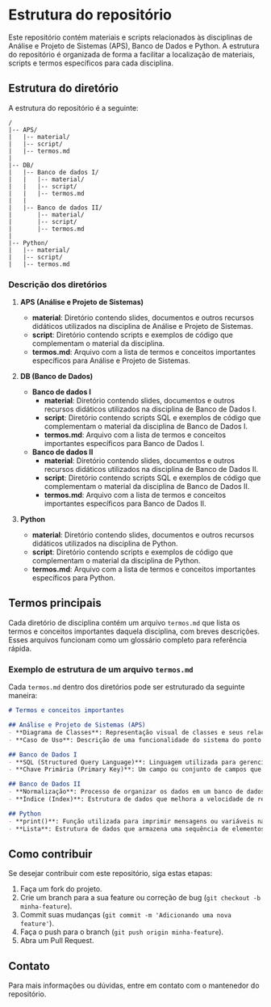 # Estrutura do repositório

Este repositório contém materiais e scripts relacionados às disciplinas de Análise e Projeto de Sistemas (APS), Banco de Dados e Python. A estrutura do repositório é organizada de forma a facilitar a localização de materiais, scripts e termos específicos para cada disciplina.

## Estrutura do diretório

A estrutura do repositório é a seguinte:

```
/
|-- APS/
|   |-- material/
|   |-- script/
|   |-- termos.md
|
|-- DB/
|   |-- Banco de dados I/
|   |   |-- material/
|   |   |-- script/
|   |   |-- termos.md
|   |
|   |-- Banco de dados II/
|       |-- material/
|       |-- script/
|       |-- termos.md
|
|-- Python/
|   |-- material/
|   |-- script/
|   |-- termos.md
```

### Descrição dos diretórios

1. **APS (Análise e Projeto de Sistemas)**
   - **material**: Diretório contendo slides, documentos e outros recursos didáticos utilizados na disciplina de Análise e Projeto de Sistemas.
   - **script**: Diretório contendo scripts e exemplos de código que complementam o material da disciplina.
   - **termos.md**: Arquivo com a lista de termos e conceitos importantes específicos para Análise e Projeto de Sistemas.

2. **DB (Banco de Dados)**
   - **Banco de dados I**
     - **material**: Diretório contendo slides, documentos e outros recursos didáticos utilizados na disciplina de Banco de Dados I.
     - **script**: Diretório contendo scripts SQL e exemplos de código que complementam o material da disciplina de Banco de Dados I.
     - **termos.md**: Arquivo com a lista de termos e conceitos importantes específicos para Banco de Dados I.
   - **Banco de dados II**
     - **material**: Diretório contendo slides, documentos e outros recursos didáticos utilizados na disciplina de Banco de Dados II.
     - **script**: Diretório contendo scripts SQL e exemplos de código que complementam o material da disciplina de Banco de Dados II.
     - **termos.md**: Arquivo com a lista de termos e conceitos importantes específicos para Banco de Dados II.

3. **Python**
   - **material**: Diretório contendo slides, documentos e outros recursos didáticos utilizados na disciplina de Python.
   - **script**: Diretório contendo scripts e exemplos de código que complementam o material da disciplina de Python.
   - **termos.md**: Arquivo com a lista de termos e conceitos importantes específicos para Python.

## Termos principais

Cada diretório de disciplina contém um arquivo `termos.md` que lista os termos e conceitos importantes daquela disciplina, com breves descrições. Esses arquivos funcionam como um glossário completo para referência rápida.

### Exemplo de estrutura de um arquivo `termos.md`

Cada `termos.md` dentro dos diretórios pode ser estruturado da seguinte maneira:

```markdown
# Termos e conceitos importantes

## Análise e Projeto de Sistemas (APS)
- **Diagrama de Classes**: Representação visual de classes e seus relacionamentos em um sistema.
- **Caso de Uso**: Descrição de uma funcionalidade do sistema do ponto de vista do usuário.

## Banco de Dados I
- **SQL (Structured Query Language)**: Linguagem utilizada para gerenciar e manipular bancos de dados relacionais.
- **Chave Primária (Primary Key)**: Um campo ou conjunto de campos que identifica unicamente uma linha em uma tabela.

## Banco de Dados II
- **Normalização**: Processo de organizar os dados em um banco de dados para reduzir a redundância e melhorar a integridade dos dados.
- **Índice (Index)**: Estrutura de dados que melhora a velocidade de recuperação de registros em uma tabela de banco de dados.

## Python
- **print()**: Função utilizada para imprimir mensagens ou variáveis na saída padrão.
- **Lista**: Estrutura de dados que armazena uma sequência de elementos, permitindo duplicatas e diferentes tipos de dados.
```

## Como contribuir

Se desejar contribuir com este repositório, siga estas etapas:

1. Faça um fork do projeto.
2. Crie um branch para a sua feature ou correção de bug (`git checkout -b minha-feature`).
3. Commit suas mudanças (`git commit -m 'Adicionando uma nova feature'`).
4. Faça o push para o branch (`git push origin minha-feature`).
5. Abra um Pull Request.

## Contato

Para mais informações ou dúvidas, entre em contato com o mantenedor do repositório.
